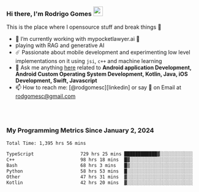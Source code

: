 
### Hi there, I'm Rodrigo Gomes <img src="https://media.giphy.com/media/hvRJCLFzcasrR4ia7z/giphy.gif" width="25px">
This is the place where I opensource stuff and break things 🤣
- 🔭 I’m currently working with mypocketlawyer.ai 💜
- playing with RAG and generative AI
- ☄️ Passionate about mobile development and experimenting low level implementations on it using `jsi`, `c++` and machine learning
- 💬 Ask me anything [here](https://github.com/rodgomesc/rodgomesc/issues) related to <b>Android application Development, Android Custom Operating System Development, Kotlin, Java, iOS Development, Swift, Javascript</b>
- 📫 How to reach me: [@rodgomesc][linkedin] or say 👋 on Email at [rodgomesc@gmail.com](mailto:rodgomesc@gmail.com)


<br/>

<!-- 
<picture>
  <img src="/github-metrics.svg" alt="Metrics">
</picture>
-->

</br>

### My Programming Metrics Since January 2, 2024 


<!--START_SECTION:waka-->

```txt
Total Time: 1,395 hrs 56 mins

TypeScript                 729 hrs 25 mins ████████████▓░░░░░░░░░░░░   50.53 %
C++                        98 hrs 18 mins  █▓░░░░░░░░░░░░░░░░░░░░░░░   06.81 %
Bash                       68 hrs 3 mins   █▒░░░░░░░░░░░░░░░░░░░░░░░   04.71 %
Python                     58 hrs 53 mins  █░░░░░░░░░░░░░░░░░░░░░░░░   04.08 %
Other                      47 hrs 31 mins  ▓░░░░░░░░░░░░░░░░░░░░░░░░   03.29 %
Kotlin                     42 hrs 20 mins  ▓░░░░░░░░░░░░░░░░░░░░░░░░   02.93 %
```

<!--END_SECTION:waka-->
